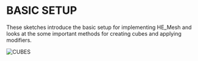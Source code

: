 BASIC SETUP
==========

These sketches introduce the basic setup for implementing HE_Mesh and looks at the some important methods for creating cubes and applying modifiers.

![CUBES](https://cloud.githubusercontent.com/assets/1027891/5424376/b6fe8dbc-82ec-11e4-9a27-9027828e7c5a.jpg)
